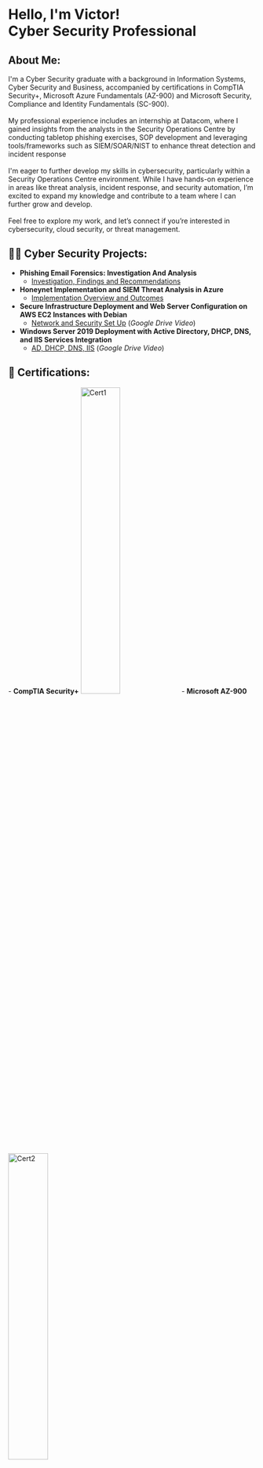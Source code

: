 <h1>Hello, I'm Victor! <br/><a>Cyber Security Professional</a>

<h2>About Me:</h2>
I'm a Cyber Security graduate with a background in Information Systems, Cyber Security and Business, accompanied by certifications in CompTIA Security+, Microsoft Azure Fundamentals (AZ-900) and Microsoft Security, Compliance and Identity Fundamentals (SC-900).

<br />
<br />
My professional experience includes an internship at Datacom, where I gained insights from the analysts in the Security Operations Centre by conducting tabletop phishing exercises, SOP development and leveraging tools/frameworks such as SIEM/SOAR/NIST to enhance threat detection and incident response
<br />
<br />
I'm eager to further develop my skills in cybersecurity, particularly within a Security Operations Centre environment. While I have hands-on experience in areas like threat analysis, incident response, and security automation, I’m excited to expand my knowledge and contribute to a team where I can further grow and develop.
<br />
<br />
Feel free to explore my work, and let’s connect if you’re interested in cybersecurity, cloud security, or threat management.

<h2>👨‍💻 Cyber Security Projects:</h2>

- <b>Phishing Email Forensics: Investigation And Analysis</b>
  - [Investigation, Findings and Recommendations](https://github.com/VictorAlegado/PhishingEmailAnalysis) 
- <b>Honeynet Implementation and SIEM Threat Analysis in Azure</b>
  - [Implementation Overview and Outcomes](https://github.com/VictorAlegado/HoneynetLab) 
- <b>Secure Infrastructure Deployment and Web Server
Configuration on AWS EC2 Instances with Debian</b>
  - [Network and Security Set Up](https://drive.google.com/file/d/1Lw7wfgYXKKeI_UOh6Rkfa6rw_xcTgu06/view?usp=sharing) (_Google Drive Video_)
- <b>Windows Server 2019 Deployment with Active
Directory, DHCP, DNS, and IIS Services Integration</b>
  - [AD, DHCP, DNS, IIS](https://drive.google.com/file/d/1weUHbTAUo4rqtZkqT5eMX5xGeMemYvTx/view) (_Google Drive Video_)


<h2>📃 Certifications:</h2>
- <b>CompTIA Security+</b>
<img src="https://i.imgur.com/xLLg4qb.png" height="40%" width="40%" alt="Cert1"/>
- <b>Microsoft AZ-900</b>
<img src="https://i.imgur.com/MCOFZsO.png" height="40%" width="40%" alt="Cert2"/>
